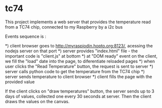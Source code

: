 # tc74

 This project implements a web server that provides the temperature read from a TC74 chip,
 connected to my Raspberry by a i2c bus

 Events sequence is :

   *) client browser goes to http://myraspiodin.hopto.org:8123/, acessing the nodejs server on that port
   *) server provides "index.html" file - the important code is "client.js" at bottom
   *) at "DOM ready" event on the client, we fill the "load" date into the page, to diferentiate reloaded pages
   *) when user clicks the "Read Temperature" button, the request is sent to server
   *) server calls python code to get the temperature from the TC74 chip
   *) server sends temperature to client browser
   *) client fills the page with the provided value

 If the client clicks on "draw temperatures" button, the server sends up to 3 days of values,
 collected one every 30 seconds at server. Then the client draws the values on the canvas.

